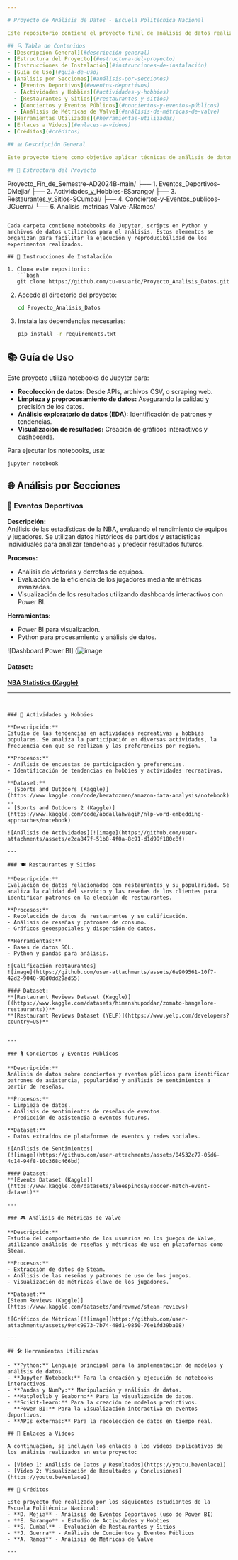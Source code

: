 ```yaml
---

# Proyecto de Análisis de Datos - Escuela Politécnica Nacional

Este repositorio contiene el proyecto final de análisis de datos realizado por los estudiantes de la Escuela Politécnica Nacional. A través de este proyecto, se aplican técnicas avanzadas para extraer conclusiones relevantes de una variedad de fuentes de datos, abordando diversos temas como deportes, hobbies, gastronomía, y más.

## 🔍 Tabla de Contenidos
- [Descripción General](#descripción-general)
- [Estructura del Proyecto](#estructura-del-proyecto)
- [Instrucciones de Instalación](#instrucciones-de-instalación)
- [Guía de Uso](#guía-de-uso)
- [Análisis por Secciones](#análisis-por-secciones)
  - [Eventos Deportivos](#eventos-deportivos)
  - [Actividades y Hobbies](#actividades-y-hobbies)
  - [Restaurantes y Sitios](#restaurantes-y-sitios)
  - [Conciertos y Eventos Públicos](#conciertos-y-eventos-públicos)
  - [Análisis de Métricas de Valve](#análisis-de-métricas-de-valve)
- [Herramientas Utilizadas](#herramientas-utilizadas)
- [Enlaces a Videos](#enlaces-a-videos)
- [Créditos](#créditos)

## 📊 Descripción General

Este proyecto tiene como objetivo aplicar técnicas de análisis de datos para extraer información valiosa de diversas fuentes. Cada sección aborda un tema distinto, utilizando métodos de recolección, limpieza, visualización y análisis de datos. Se emplean técnicas estadísticas, de machine learning y análisis exploratorio para obtener conclusiones basadas en datos reales, lo que permite generar informes de valor práctico para los usuarios.

## 📁 Estructura del Proyecto

```
Proyecto_Fin_de_Semestre-AD2024B-main/
├── 1. Eventos_Deportivos-DMejia/
├── 2. Actividades_y_Hobbies-ESarango/
├── 3. Restaurantes_y_Sitios-SCumbal/
├── 4. Conciertos-y-Eventos_publicos-JGuerra/
└── 6. Analisis_metricas_Valve-ARamos/
```

Cada carpeta contiene notebooks de Jupyter, scripts en Python y archivos de datos utilizados para el análisis. Estos elementos se organizan para facilitar la ejecución y reproducibilidad de los experimentos realizados.

## 🚀 Instrucciones de Instalación

1. Clona este repositorio:
   ```bash
   git clone https://github.com/tu-usuario/Proyecto_Analisis_Datos.git
   ```
2. Accede al directorio del proyecto:
   ```bash
   cd Proyecto_Analisis_Datos
   ```
3. Instala las dependencias necesarias:
   ```bash
   pip install -r requirements.txt
   ```

## 📚 Guía de Uso

Este proyecto utiliza notebooks de Jupyter para:
- **Recolección de datos:** Desde APIs, archivos CSV, o scraping web.
- **Limpieza y preprocesamiento de datos:** Asegurando la calidad y precisión de los datos.
- **Análisis exploratorio de datos (EDA):** Identificación de patrones y tendencias.
- **Visualización de resultados:** Creación de gráficos interactivos y dashboards.

Para ejecutar los notebooks, usa:
```bash
jupyter notebook
```

## 🌐 Análisis por Secciones

### 🏀 Eventos Deportivos

**Descripción:**  
Análisis de las estadísticas de la NBA, evaluando el rendimiento de equipos y jugadores. Se utilizan datos históricos de partidos y estadísticas individuales para analizar tendencias y predecir resultados futuros.

**Procesos:**  
- Análisis de victorias y derrotas de equipos.
- Evaluación de la eficiencia de los jugadores mediante métricas avanzadas.
- Visualización de los resultados utilizando dashboards interactivos con Power BI.

**Herramientas:**  
- Power BI para visualización.
- Python para procesamiento y análisis de datos.

![Dashboard Power BI]
(![image](https://github.com/user-attachments/assets/845326fd-63cf-43d9-bbc5-0f5428d25c69)

#### Dataset:
**[NBA Statistics (Kaggle)](https://www.kaggle.com/code/joshvads/nba-performance-analysis-ridge-vs-linear/input)**

---
```


### 🌸 Actividades y Hobbies

**Descripción:**  
Estudio de las tendencias en actividades recreativas y hobbies populares. Se analiza la participación en diversas actividades, la frecuencia con que se realizan y las preferencias por región.

**Procesos:**  
- Análisis de encuestas de participación y preferencias.
- Identificación de tendencias en hobbies y actividades recreativas.

**Dataset:**  
- [Sports and Outdoors (Kaggle)](https://www.kaggle.com/code/beratozmen/amazon-data-analysis/notebook)
..
- [Sports and Outdoors 2 (Kaggle)](https://www.kaggle.com/code/abdallahwagih/nlp-word-embedding-approaches/notebook)

![Análisis de Actividades](![image](https://github.com/user-attachments/assets/e2ca847f-51b8-4f0a-8c91-d1d99f180c8f)

---

### 🍽️ Restaurantes y Sitios

**Descripción:**  
Evaluación de datos relacionados con restaurantes y su popularidad. Se analiza la calidad del servicio y las reseñas de los clientes para identificar patrones en la elección de restaurantes.

**Procesos:**  
- Recolección de datos de restaurantes y su calificación.
- Análisis de reseñas y patrones de consumo.
- Gráficos geoespaciales y dispersión de datos.

**Herramientas:**  
- Bases de datos SQL.
- Python y pandas para análisis.

![Calificación reataurantes]
![image](https://github.com/user-attachments/assets/6e909561-10f7-42d2-9040-98d0dd29ad55)

#### Dataset:
**[Restaurant Reviews Dataset (Kaggle)]((https://www.kaggle.com/datasets/himanshupoddar/zomato-bangalore-restaurants))**
**[Restaurant Reviews Dataset (YELP)](https://www.yelp.com/developers?country=US)**


---

### 🎙️ Conciertos y Eventos Públicos

**Descripción:**  
Análisis de datos sobre conciertos y eventos públicos para identificar patrones de asistencia, popularidad y análisis de sentimientos a partir de reseñas.

**Procesos:**  
- Limpieza de datos.
- Análisis de sentimientos de reseñas de eventos.
- Predicción de asistencia a eventos futuros.

**Dataset:**  
- Datos extraídos de plataformas de eventos y redes sociales.

![Análisis de Sentimientos]
(![image](https://github.com/user-attachments/assets/04532c77-05d6-4c14-94f8-10c368c466bd)

#### Dataset:
**[Events Dataset (Kaggle)](https://www.kaggle.com/datasets/aleespinosa/soccer-match-event-dataset)**

---

### 🎮 Análisis de Métricas de Valve

**Descripción:**  
Estudio del comportamiento de los usuarios en los juegos de Valve, utilizando análisis de reseñas y métricas de uso en plataformas como Steam.

**Procesos:**  
- Extracción de datos de Steam.
- Análisis de las reseñas y patrones de uso de los juegos.
- Visualización de métricas clave de los jugadores.

**Dataset:**  
[Steam Reviews (Kaggle)](https://www.kaggle.com/datasets/andrewmvd/steam-reviews)

![Gráficos de Métricas](![image](https://github.com/user-attachments/assets/9e4c9973-7b74-48d1-9850-76e1fd39ba08)

---

## 🛠️ Herramientas Utilizadas

- **Python:** Lenguaje principal para la implementación de modelos y análisis de datos.
- **Jupyter Notebook:** Para la creación y ejecución de notebooks interactivos.
- **Pandas y NumPy:** Manipulación y análisis de datos.
- **Matplotlib y Seaborn:** Para la visualización de datos.
- **Scikit-learn:** Para la creación de modelos predictivos.
- **Power BI:** Para la visualización interactiva en eventos deportivos.
- **APIs externas:** Para la recolección de datos en tiempo real.

## 🎥 Enlaces a Videos

A continuación, se incluyen los enlaces a los videos explicativos de los análisis realizados en este proyecto:

- [Video 1: Análisis de Datos y Resultados](https://youtu.be/enlace1)
- [Video 2: Visualización de Resultados y Conclusiones](https://youtu.be/enlace2)

## 👥 Créditos

Este proyecto fue realizado por los siguientes estudiantes de la Escuela Politécnica Nacional:
- **D. Mejia** - Análisis de Eventos Deportivos (uso de Power BI)
- **E. Sarango** - Estudio de Actividades y Hobbies
- **S. Cumbal** - Evaluación de Restaurantes y Sitios
- **J. Guerra** - Análisis de Conciertos y Eventos Públicos
- **A. Ramos** - Análisis de Métricas de Valve

---
